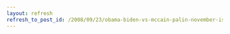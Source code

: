 ```yaml
---
layout: refresh
refresh_to_post_id: /2008/09/23/obama-biden-vs-mccain-palin-november-is-coming
---
```

